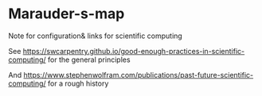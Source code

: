 # Marauder-s-map
Note for configuration& links for scientific computing

See https://swcarpentry.github.io/good-enough-practices-in-scientific-computing/ for the general principles

And https://www.stephenwolfram.com/publications/past-future-scientific-computing/ for a rough history
